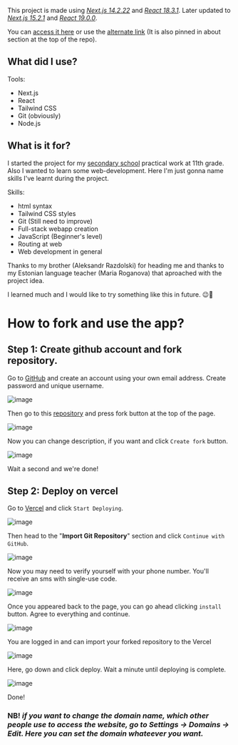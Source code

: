 This project is made using [*Next.js 14.2.22*](https://nextjs.org/) and [*React 18.3.1*](https://react.dev/). Later updated to <ins>*Next.js 15.2.1*</ins> and <ins>*React 19.0.0*</ins>.

You can [access it here](https.//harid.tech/) or use  the [alternate link](https://liikuma-kutsuv-lvg.vercel.app) (It is also pinned in about section at the top of the repo).

## What did I use?

Tools:
- Next.js
- React
- Tailwind CSS
- Git (obviously)
- Node.js

## What is it for?

I started the project for my [secondary school](https://www.laveg.edu.ee/et) practical work at 11th grade. Also I wanted to learn some web-development. Here I'm just gonna name skills I've learnt during the project.

Skills:
- html syntax
- Tailwind CSS styles
- Git (Still need to improve)
- Full-stack webapp creation
- JavaScript (Beginner's level)
- Routing at web
- Web development in general

Thanks to my brother (Aleksandr Razdolski) for heading me and thanks to my Estonian language teacher (Maria Roganova) that aproached with the project idea.

I learned much and I would like to try something like this in future. 😉🤙

# How to fork and use the app?

## Step 1: Create github account and fork repository.

Go to [GitHub](https://github.com/signup) and create an account using your own email address. Create password and unique username.

![image](https://raw.githubusercontent.com/Haridula/LiikumaKutsuvLVG/refs/heads/main/public/assets/images/account-create.png)

Then go to this [repository](https://github.com/Haridula/LiikumaKutsuvLVG) and press fork button at the top of the page.

![image](https://raw.githubusercontent.com/Haridula/LiikumaKutsuvLVG/refs/heads/main/public/assets/images/fork1.png)

Now you can change description, if you want and click `Create fork` button.

![image](https://raw.githubusercontent.com/Haridula/LiikumaKutsuvLVG/refs/heads/main/public/assets/images/fork2.png)

Wait a second and we're done!

## Step 2: Deploy on vercel

Go to [Vercel](https://vercel.com/) and click `Start Deploying`.

![image](https://raw.githubusercontent.com/Haridula/LiikumaKutsuvLVG/refs/heads/main/public/assets/images/start-deploying.png)

Then head to the "**Import Git Repository**" section and click `Continue with GitHub`.

![image](https://raw.githubusercontent.com/Haridula/LiikumaKutsuvLVG/refs/heads/main/public/assets/images/continue-with-github.png)

Now you may need to verify yourself with your phone number. You'll receive an sms with single-use code.

![image](https://raw.githubusercontent.com/Haridula/LiikumaKutsuvLVG/refs/heads/main/public/assets/images/verefication.png)

Once you appeared back to the page, you can go ahead clicking `install` button. Agree to everything and continue.

![image](https://raw.githubusercontent.com/Haridula/LiikumaKutsuvLVG/refs/heads/main/public/assets/images/install-vercel-github.png)

You are logged in and can import your forked repository to the Vercel

![image](https://raw.githubusercontent.com/Haridula/LiikumaKutsuvLVG/refs/heads/main/public/assets/images/import-repo.png)

Here, go down and click deploy. Wait a minute until deploying is complete.

![image](https://raw.githubusercontent.com/Haridula/LiikumaKutsuvLVG/refs/heads/main/public/assets/images/deploy.png)

Done!

### **NB!** *if you want to change the domain name, which other people use to access the website, go to Settings -> Domains -> Edit. Here you can set the domain whateever you want.*